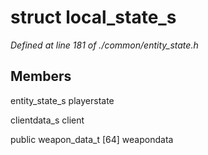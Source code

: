 # struct local_state_s

*Defined at line 181 of ./common/entity_state.h*

## Members

entity_state_s playerstate

clientdata_s client

public weapon_data_t [64] weapondata



